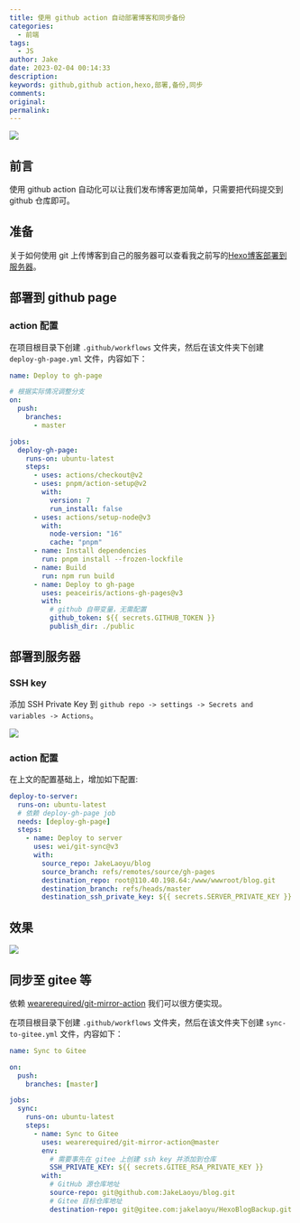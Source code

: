 ```yaml
---
title: 使用 github action 自动部署博客和同步备份
categories:
  - 前端
tags:
  - JS
author: Jake
date: 2023-02-04 00:14:33
description:
keywords: github,github action,hexo,部署,备份,同步
comments:
original:
permalink:
---
```


![](//blogimg.jakeyu.top/使用-github-action-自动部署博客和同步备份/44036562.png)

<!--more-->

## 前言

使用 github action 自动化可以让我们发布博客更加简单，只需要把代码提交到 github 仓库即可。

## 准备

关于如何使用 git 上传博客到自己的服务器可以查看我之前写的[Hexo博客部署到服务器](/2016/12/06/Hexo%E5%8D%9A%E5%AE%A2%E6%90%AD%E5%BB%BA%E5%88%B0%E6%9C%8D%E5%8A%A1%E5%99%A8%E5%B9%B6%E8%87%AA%E5%8A%A8%E9%83%A8%E7%BD%B2/)。

## 部署到 github page
### action 配置

在项目根目录下创建 `.github/workflows` 文件夹，然后在该文件夹下创建 `deploy-gh-page.yml` 文件，内容如下：

```yml
name: Deploy to gh-page

# 根据实际情况调整分支
on:
  push:
    branches:
      - master

jobs:
  deploy-gh-page:
    runs-on: ubuntu-latest
    steps:
      - uses: actions/checkout@v2
      - uses: pnpm/action-setup@v2
        with:
          version: 7
          run_install: false
      - uses: actions/setup-node@v3
        with:
          node-version: "16"
          cache: "pnpm"
      - name: Install dependencies
        run: pnpm install --frozen-lockfile
      - name: Build
        run: npm run build
      - name: Deploy to gh-page
        uses: peaceiris/actions-gh-pages@v3
        with:
          # github 自带变量，无需配置
          github_token: ${{ secrets.GITHUB_TOKEN }}
          publish_dir: ./public
```

## 部署到服务器
### SSH key

添加 SSH Private Key 到 `github repo -> settings -> Secrets and variables -> Actions`。

![](//blogimg.jakeyu.top/使用-github-action-自动部署博客和同步备份/SCR-20230204-mh.png)

### action 配置

在上文的配置基础上，增加如下配置:

```yml
deploy-to-server:
  runs-on: ubuntu-latest
  # 依赖 deploy-gh-page job
  needs: [deploy-gh-page]
  steps:
    - name: Deploy to server
      uses: wei/git-sync@v3
      with:
        source_repo: JakeLaoyu/blog
        source_branch: refs/remotes/source/gh-pages
        destination_repo: root@110.40.198.64:/www/wwwroot/blog.git
        destination_branch: refs/heads/master
        destination_ssh_private_key: ${{ secrets.SERVER_PRIVATE_KEY }}
```

## 效果

![](//blogimg.jakeyu.top/使用-github-action-自动部署博客和同步备份/SCR-20230204-s2.png)

## 同步至 gitee 等

依赖 [wearerequired/git-mirror-action](https://github.com/wearerequired/git-mirror-action) 我们可以很方便实现。

在项目根目录下创建 `.github/workflows` 文件夹，然后在该文件夹下创建 `sync-to-gitee.yml` 文件，内容如下：

```yml
name: Sync to Gitee

on:
  push:
    branches: [master]

jobs:
  sync:
    runs-on: ubuntu-latest
    steps:
      - name: Sync to Gitee
        uses: wearerequired/git-mirror-action@master
        env:
          # 需要事先在 gitee 上创建 ssh key 并添加到仓库
          SSH_PRIVATE_KEY: ${{ secrets.GITEE_RSA_PRIVATE_KEY }}
        with:
          # GitHub 源仓库地址
          source-repo: git@github.com:JakeLaoyu/blog.git
          # Gitee 目标仓库地址
          destination-repo: git@gitee.com:jakelaoyu/HexoBlogBackup.git
```